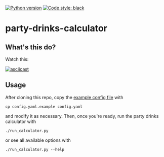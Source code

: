 [![Python version](https://img.shields.io/badge/python-3.6%20|%203.7-blue.svg)](https://github.com/mwiens91/party-drinks-calculator)
[![Code style: black](https://img.shields.io/badge/code%20style-black-000000.svg)](https://github.com/ambv/black)

# party-drinks-calculator

## What's this do?

Watch this:

[![asciicast](https://asciinema.org/a/217351.svg)](https://asciinema.org/a/217351)

## Usage

After cloning this repo, copy the [example config
file](config.yaml.example) with

```
cp config.yaml.example config.yaml
```

and modify it as necessary. Then, once you're ready, run the party
drinks calculator with

```
./run_calculator.py
```

or see all available options with

```
./run_calculator.py --help
```
